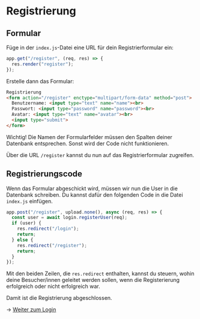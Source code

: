 # Registrierung

## Formular

Füge in der `index.js`-Datei eine URL für dein Registrierformular ein:

```js
app.get("/register", (req, res) => {
  res.render("register");
});
```

Erstelle dann das Formular:

```html
Registrierung
<form action="/register" enctype="multipart/form-data" method="post">
  Benutzername: <input type="text" name="name"><br>
  Passwort: <input type="password" name="password"><br>
  Avatar: <input type="text" name="avatar"><br>
  <input type="submit">
</form>
```

Wichtig! Die Namen der Formularfelder müssen den Spalten deiner Datenbank entsprechen. Sonst wird der Code nicht funktionieren.

Über die URL `/register` kannst du nun auf das Registrierformular zugreifen.

## Registrierungscode

Wenn das Formular abgeschickt wird, müssen wir nun die User in die Datenbank schreiben. Du kannst dafür den folgenden Code
in die Datei `index.js` einfügen.

```js
app.post("/register", upload.none(), async (req, res) => {
  const user = await login.registerUser(req);
  if (user) {
    res.redirect("/login");
    return;
  } else {
    res.redirect("/register");
    return;
  }
});
```

Mit den beiden Zeilen, die `res.redirect` enthalten, kannst du steuern, wohin deine Besucher/innen geleitet werden sollen,
wenn die Registerierung erfolgreich oder nicht erfolgreich war.

Damit ist die Registrierung abgeschlossen.

&rarr; [Weiter zum Login](login.md)
